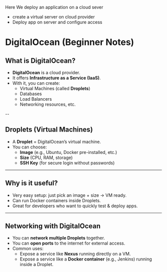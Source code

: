  Here We deploy an application on a cloud sever
* create a virtual server on cloud provider
* Deploy app on server and configure access

# DigitalOcean (Beginner Notes)

## What is DigitalOcean?
- **DigitalOcean** is a cloud provider.
- It offers **Infrastructure as a Service (IaaS)**.
- With it, you can create:
  - Virtual Machines (called **Droplets**)
  - Databases
  - Load Balancers
  - Networking resources, etc.

--

## Droplets (Virtual Machines)
- A **Droplet** = DigitalOcean’s virtual machine.
- You can choose:
  - **Image** (e.g., Ubuntu, Docker pre-installed, etc.)
  - **Size** (CPU, RAM, storage)
  - **SSH Key** (for secure login without passwords)

---

## Why is it useful?
- Very easy setup: just pick an image + size → VM ready.
- Can run Docker containers inside Droplets.
- Great for developers who want to quickly test & deploy apps.

---

## Networking with DigitalOcean
- You can **network multiple Droplets** together.
- You can **open ports** to the internet for external access.
- Common uses:
  - Expose a service like **Nexus** running directly on a VM.
  - Expose a service like a **Docker container** (e.g., Jenkins) running inside a Droplet.

